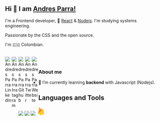 ## Hi 👋 I am [Andres Parra!](https://soyandresgarzon.vercel.app/)
I'm a Frontend developer, 🧡 [React](https://reactjs.org) & [Nodejs](https://nodejs.org). I'm studying systems engineering. 


Passionate by the CSS and the open source.

I'm 🇨🇴 Colombian.

<br/>

<a href="https://linkedin.com/in/andresparradev">
  <img align="left" alt="Andres Parra Linkedin" width="22px" src="https://icongr.am/fontawesome/linkedin.svg?size=128&color=FF886C" />
</a>
<a href="https://www.instagram.com/andresparradev">
  <img align="left" alt="Andres Parra Instagram" width="22px" src="https://icongr.am/fontawesome/instagram.svg?size=128&color=FF886C" />
</a>
<a href="https://github.com/andresparradev/">
  <img align="left" alt="Andres Parra Github" width="22px" src="https://icongr.am/fontawesome/github.svg?size=128&color=FF886C" />
</a>
<a href="https://twitter.com/andresparradev">
  <img align="left" alt="Andres Parra Twitter" width="22px" src="https://icongr.am/fontawesome/twitter.svg?size=128&color=FF886C" />
</a>
<a href="https://soyandresgarzon.vercel.app/">
  <img align="left" alt="Andres Parra Website" width="22px" src="https://icongr.am/fontawesome/external-link-square.svg?size=128&color=FF886C" />
</a>

<br />

### About me

- 🌱 I’m currently learning **backend** with Javascript (Nodejs).


## Languages and Tools

<span><img height="30" src="https://icongr.am/devicon/javascript-original.svg?size=128&color=currentColor"></span>
<span><img height="30" src="https://icongr.am/devicon/css3-original.svg?size=128&color=currentColor"></span>
<span><img height="30" src="https://icongr.am/devicon/react-original.svg?size=128&color=currentColor"></span>
<span><img height="30" src="https://raw.githubusercontent.com/github/explore/80688e429a7d4ef2fca1e82350fe8e3517d3494d/topics/firebase/firebase.png"></span>
